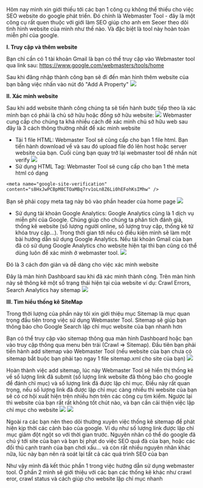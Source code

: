 Hôm nay mình xin giới thiếu tới các bạn 1 công cụ không thể thiếu cho việc SEO website do google phát triển.
Đó chính là Webmaster Tool - đây là một công cụ rất quen thuộc với giới làm SEO giúp cho anh em Seoer theo dõi tình hình website của mình như thế nào. Và đặc biệt là tool này hoàn toàn miễn phí của google.

**I. Truy cập và thêm website**

Bạn chỉ cần có 1 tài khoản Gmail là bạn có thể truy cập vào Webmaster tool qua link sau: https://www.google.com/webmasters/tools/home

Sau khi đăng nhập thành công bạn sẽ đi đến màn hình thêm website của bạn bằng việc nhấn vào nút đỏ "Add A Property"
![](https://images.viblo.asia/4cc1325f-e184-45c9-b9bb-1614eff355e6.png)

**II. Xác minh website**

Sau khi add website thành công chúng ta sẽ tiến hành bước tiếp theo là xác mình bạn có phải là chủ sở hữu hoặc đồng sở hữu website:
![](https://images.viblo.asia/f6cb2187-80af-4002-93f3-875336423a1e.png)
Webmaster cung cấp cho chúng ta khá nhiều cách để xác minh chủ sở hữu web sau đây là 3 cách thông thường nhất để xác minh website

- Tải 1 file HTML: Webmaster Tool sẽ cũng cấp cho bạn 1 file html. Bạn tiến hành download về và sau đó upload file đó lên host hoặc server website của bạn. Cuối cùng bạn quay trở lại webmaster tool để nhấn nút verify ![](https://images.viblo.asia/d27500dc-858d-446b-993b-0c74619811e6.png)
- Sử dụng HTML Tag: Webmaster Tool sẽ cung cấp cho bạn 1 thẻ meta html có dạng
```
<meta name="google-site-verification" content="s8HxJwPCBpM8CTOaMBq7rv1oLn8Z6Li0hEFohKsIMhw" />
```
Bạn sẽ phải copy meta tag này bỏ vào phần header của home page
![](https://images.viblo.asia/f5e7d8f9-9a4b-46b3-8da6-d99dba20fc5d.png)

- Sử dụng tài khoản Google Analytics: Google Analytics cũng là 1 dịch vụ miễn phí của Google. Chúng giúp cho chúng ta phân tích đánh giá, thống kê website (số lượng người online, số lượng truy cập, thống kê từ khóa truy cập...). Trong thời gian tới nếu có điều kiện mình sẽ làm một bài hướng dẫn sử dụng Google Analytics. Nếu tài khoản Gmail của bạn đã có sử dụng Google Analytics cho website hiện tại thì bạn cũng có thể dùng luôn để xác minh ở webmaster tool.
![](https://images.viblo.asia/c8a2d47b-b054-4379-9e83-6b0ee153c46b.png)

Đó là 3 cách đơn giản và dễ dàng cho việc xác minh website

Đây là màn hình Dashboard sau khi đã xác minh thành công. Trên màn hình này sẽ thông kê một số trạng thái hiện tại của website ví dụ: Crawl Errors, Search Analytics hay sitemap
![](https://images.viblo.asia/cd5707d1-dd59-4edd-a12d-480d9296fae1.png)

**III. Tìm hiểu thống kê SiteMap**

Trong thời lượng của phần này tôi xin giới thiệu mục Sitemap là mục quan trọng đầu tiên trong việc sử dụng Webmaster Tool. Sitemap sẽ giúp bạn thông báo cho Google Search lập chỉ mục website của bạn nhanh hơn

Bạn có thể truy cập vào sitemap thông qua màn hình Dashboard hoặc bạn vào truy cập thông qua menu bên trái (Crawl => Sitemap).
Đầu tiên bạn phải tiến hành add sitemap vào Webmaster Tool (nếu website của bạn chưa có sitemap bắt buộc bạn phải tạo ngay 1 file sitemap.xml cho site của bạn)
![](https://images.viblo.asia/89d4f544-90a3-4a78-b508-07471767f46a.png)

Hoàn thành việc add sitemap, lúc này Webmaster Tool sẽ hiển thị thống kê về số lượng link đã submit (số lượng link website đã thông báo cho google để đánh chỉ mục) và số lượng link đã được lập chỉ mục. Điều này rất quan trọng, nếu số lượng link đã được lập chỉ mục càng nhiều thì website của bạn sẽ có cơ hội xuất hiện trên nhiều hơn trên các công cụ tìm kiếm. Ngược lại thì website của bạn rất rất không tốt chút nào, và bạn cần cải thiện việc lập chỉ mục cho website
![](https://images.viblo.asia/89384681-5e12-4c40-9bed-d013f02eb0a7.png)
![](https://images.viblo.asia/9ce424da-d57b-492f-a35f-99646dca95d7.png)

Ngoài ra các bạn nên theo dõi thường xuyên việc thống kê sitemap để phát hiện kịp thời các cảnh báo của google. Ví dụ như số lượng link được lập chỉ mục giảm đột ngột so với thời gian trước. Nguyên nhân có thể do google đã chú ý tới site của bạn và bạn bị phạt do việc SEO quá đà của bạn, hoặc các đối thủ cạnh tranh của bạn chơi xấu... và còn rất nhiều nguyên nhân khác nữa, lúc này bạn nên rà soát lại tất cả các quá trình SEO của bạn

Như vậy mình đã kết thúc phần 1 trong việc hướng dẫn sử dụng webmaster tool. Ở phần 2 mình sẽ giới thiệu với các bạn các thống kê khác như crawl eror, crawl status và cách giúp cho website lập chỉ mục nhanh